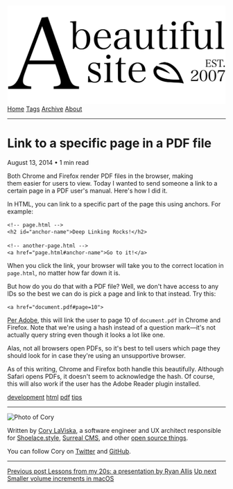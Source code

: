 <a href="../../index.html" class="header-link"><img src="../../images/logos/wordmark.svg" alt="A Beautiful Site" class="wordmark" /></a> <a href="../../index.html" class="nav-item">Home</a> <a href="../../tags/index.html" class="nav-item">Tags</a> <a href="../index.html" class="nav-item">Archive</a> <a href="../../about/index.html" class="nav-item">About</a>

---

# Link to a specific page in a PDF file

August 13, 2014 • 1 min read

Both Chrome and Firefox render PDF files in the browser, making them easier for users to view. Today I wanted to send someone a link to a certain page in a PDF user's manual. Here's how I did it.

In HTML, you can link to a specific part of the page this using anchors. For example:

    <!-- page.html -->
    <h2 id="anchor-name">Deep Linking Rocks!</h2>

    <!-- another-page.html -->
    <a href="page.html#anchor-name">Go to it!</a>

When you click the link, your browser will take you to the correct location in `page.html`, no matter how far down it is.

But how do you do that with a PDF file? Well, we don't have access to any IDs so the best we can do is pick a page and link to that instead. Try this:

    <a href="document.pdf#page=10">

[Per Adobe](http://helpx.adobe.com/acrobat/kb/link-html-pdf-page-acrobat.html), this will link the user to page 10 of `document.pdf` in Chrome and Firefox. Note that we're using a hash instead of a question mark—it's not actually query string even though it looks a lot like one.

Alas, not all browsers open PDFs, so it's best to tell users which page they should look for in case they're using an unsupportive browser.

As of this writing, Chrome and Firefox both handle this beautifully. Although Safari opens PDFs, it doesn't seem to acknowledge the hash. Of course, this will also work if the user has the Adobe Reader plugin installed.

<a href="../../tags/development/index.html" class="post-tag">development</a> <a href="../../tags/html/index.html" class="post-tag">html</a> <a href="../../tags/pdf/index.html" class="post-tag">pdf</a> <a href="../../tags/tips/index.html" class="post-tag">tips</a>

---

<img src="http://0.gravatar.com/avatar/bf1b3b95fd5b096a3592247c29667b33?s=512" alt="Photo of Cory" class="avatar avatar-small" />

Written by [Cory LaViska](../../index-4.html), a software engineer and UX architect responsible for [Shoelace.style](https://shoelace.style/), [Surreal CMS](https://www.surrealcms.com/), and other [open source things](https://github.com/claviska).

You can follow Cory on [Twitter](https://twitter.com/bgooonz) and [GitHub](https://github.com/claviska).

---

<a href="../lessons-from-my-20s-a-presentation-by-ryan-allis/index.html" class="post-nav-previous"><span class="small">Previous post</span> Lessons from my 20s: a presentation by Ryan Allis</a> <a href="../smaller-volume-increments-in-os-x/index.html" class="post-nav-next"><span class="small">Up next</span> Smaller volume increments in macOS</a>
